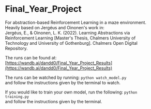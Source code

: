 # Final_Year_Project

For abstraction-based Reinforcement Learning in a maze environment. Heavily based on Jergéus and Oinonen's work in:   
Jergéus, E., & Oinonen, L. K. (2022). Learning Abstractions via Reinforcement Learning [Master's Thesis, Chalmers University of Technology and University of Gothenburg]. Chalmers Open Digital Repository. 

The runs can be found at:
[https://wandb.ai/dandd0/Final_Year_Project_Results](https://wandb.ai/dandd0/Final_Year_Project_Results)

The runs can be watched by running:
`python watch_model.py`  
and follow the instructions given by the terminal to watch.

If you would like to train your own model, run the following:
`python training.py`  
and follow the instructions given by the terminal.
